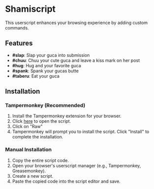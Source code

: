 # Shamiscript

This userscript enhances your browsing experience by adding custom commands.

## Features

- **#slap**: Slap your guca into submission
- **#chuu**: Chuu your cute guca and leave a kiss mark on her post
- **#hug**: Hug and your favorite guca
- **#spank**: Spank your gucas butte
- **#taberu**: Eat your guca

## Installation

### Tampermonkey (Recommended)

1. Install the Tampermonkey extension for your browser.
2. Click [here](./shamiscript.user.js) to open the script.
3. Click on "Raw"
4. Tampermonkey will prompt you to install the script. Click "Install" to complete the installation.

### Manual Installation

1. Copy the entire script code.
2. Open your browser's userscript manager (e.g., Tampermonkey, Greasemonkey).
3. Create a new script.
4. Paste the copied code into the script editor and save.
